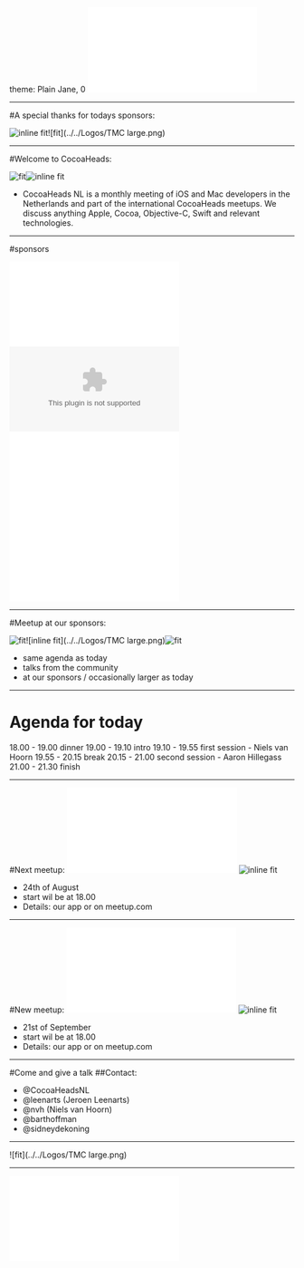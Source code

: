 theme: Plain Jane, 0
![fit](../../Logos/CocoaHeadsNL.pdf)

---

#A special thanks for todays sponsors: 

![inline fit](../../Logos/nerderlands.png)![fit](../../Logos/TMC large.png)

---

#Welcome to CocoaHeads: 

![fit](../../Images/1.jpg)![inline fit](../../Images/2.jpg)

- CocoaHeads NL is a monthly meeting of iOS and Mac developers in the Netherlands and part of the international CocoaHeads meetups. We discuss anything Apple, Cocoa, Objective-C, Swift and relevant technologies.

---

#sponsors

![inline fit](../../Logos/theCapitals.pdf) ![inline fit](../../Logos/ING_Logo_RGB_A6.eps)
![inline fit](../../Logos/egeniq.pdf) ![inline fit](../../Logos/xebia.pdf)

---

#Meetup at our sponsors: 

![fit](../../Images/3.jpg)![inline fit](../../Logos/TMC large.png)![fit](../../Images/4.jpg)


- same agenda as today
- talks from the community
- at our sponsors / occasionally larger as today

---

# Agenda for today


18.00 - 19.00 dinner
19.00 - 19.10 intro 
19.10 - 19.55 first session - Niels van Hoorn
19.55 - 20.15 break
20.15 - 21.00 second session - Aaron Hillegass
21.00 - 21.30 finish 


---

#Next meetup: 
![fit](../../Logos/CocoaHeadsNL.pdf) ![inline fit](../../Logos/m2mobi.jpg)

- 24th of August
- start wil be at 18.00
- Details: our app or on meetup.com

---

#New meetup: 
![fit](../../Logos/CocoaHeadsNL.pdf) ![inline fit](../../Logos/adyenRetina.png)

- 21st of September
- start wil be at 18.00
- Details: our app or on meetup.com


---


#Come and give a talk
##Contact:
- @CocoaHeadsNL
- @leenarts (Jeroen Leenarts)
- @nvh (Niels van Hoorn)
- @barthoffman
- @sidneydekoning

---


![fit](../../Logos/TMC large.png)

---

![fit](../../Logos/CocoaHeadsNL.pdf)